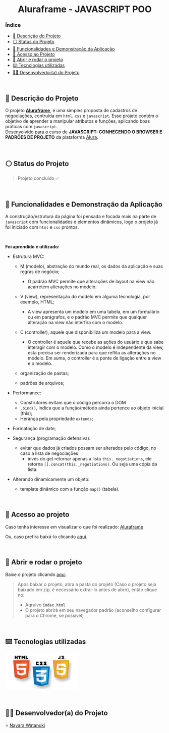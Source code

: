 <h1 align="center">
  Aluraframe - JAVASCRIPT POO
</h1>

### Índice

* [:pencil: Descrição do Projeto](#pencil-descrição-do-projeto)
* [:white_circle: Status do Projeto](#white_circle-status-do-projeto)
* [:hammer: Funcionalidades e Demonstração da Aplicação](#hammer-funcionalidades-e-demonstração-da-aplicação)
* [:open_file_folder: Acesso ao Projeto](#open_file_folder-acesso-ao-projeto)
* [:rocket: Abrir e rodar o projeto](#rocket-abrir-e-rodar-o-projeto)
* [:keyboard: Tecnologias utilizadas](#keyboard-tecnologias-utilizadas)
* [:woman_technologist: Desenvolvedor(a) do Projeto](#woman_technologist-desenvolvedora-do-projeto)

</br>

## :pencil: Descrição do Projeto
O projeto **[Aluraframe](https://nayarawatanuki.github.io/javascript__aluraframe/)**, é uma simples proposta de cadastros de negociações, contruída em `html`, `css` e `javascript`. 
Esse projeto contém o objetivo de aprender a manipular atributos e funções, aplicando boas práticas com `javascript`. 
</br>Desenvolvido para o curso de **JAVASCRIPT: CONHECENDO O BROWSER E PADRÕES DE PROJETO** da plataforma [Alura](https://www.alura.com.br/).

</br>

## :white_circle: Status do Projeto
> Projeto concluído :white_check_mark:

</br>

## :hammer: Funcionalidades e Demonstração da Aplicação
A construção/estrutura da página foi pensada e focada mais na parte de `javascript` com funcionalidades e elementos dinâmicos, logo o projeto já foi iniciado com `html` e `css` prontos.

</br>

**Foi aprendido e utilizado:** 

  - Estrutura MVC:
    - M (modelo), abstração do mundo real, os dados da aplicação e suas regras de negócio;
      - O padrão MVC permite que alterações de layout na view não acarretem alterações no modelo.
    - V (view), representação do modelo em alguma tecnologia, por exemplo, HTML;
      - A view apresenta um modelo em uma tabela, em um formulário ou em parágrafos, e o padrão MVC permite que qualquer alteração na view não interfira com o modelo.
    - C (controller), aquele que disponibiliza um modelo para a view.
      - O controller é aquele que recebe as ações do usuário e que sabe interagir com o modelo. Como o modelo é independente da view, esta precisa ser renderizada para que reflita as alterações no modelo. Em suma, o controller é a ponte de ligação entre a view e o modelo.
    
    - organização de pastas;
    - padrões de arquivos;

 - Performance:
   - Construtores evitam que o código percorra o DOM 
   - `.bind()`, indica que a função/método ainda pertence ao objeto inicial (this);
   - Herança pela propriedade `extends`;
  
 - Formatação de date;

 - Segurança (programação defensiva):
   - evitar que dados já criados possam ser alterados pelo código, no caso a lista de negociações
      - invés do get retornar apenas a lista `this._negotiations`, ele retorna `[].concat(this._negotiations)`. Ou seja uma cópia da lista.

 - Alterando dinamicamente um objeto:
    - template dinâmico com a função `map()` (tabela).

</br>

## :open_file_folder: Acesso ao projeto
Caso tenha interesse em visualizar o que foi realizado: [Aluraframe](https://nayarawatanuki.github.io/javascript__aluraframe/) 

Ou, caso prefira baixá-lo clicando [aqui](https://github.com/nayarawatanuki/javascript__aluraframe/archive/refs/heads/main.zip).

</br>

## :rocket: Abrir e rodar o projeto
Baixe o projeto clicando [aqui](https://github.com/nayarawatanuki/javascript__aluraframe/archive/refs/heads/main.zip).

> Após baixar o projeto, abra a pasta do projeto (Caso o projeto seja baixado em zip, é necessário extraí-lo antes de abrir), então clique no:
> - Aqruivo **``index.html``**
> - O projeto abrirá em seu navegador padrão (aconselho configurar para o Chrome, se possível)

</br>

## :keyboard: Tecnologias utilizadas
![HTML, CSS e JS](https://raw.githubusercontent.com/nayarawatanuki/javascript__aluraframe/main/src/assets/img/readme/html-css-js.PNG)</br>

</br>

## :woman_technologist: Desenvolvedor(a) do Projeto
:star: [Nayara Watanuki](https://github.com/nayarawatanuki)
